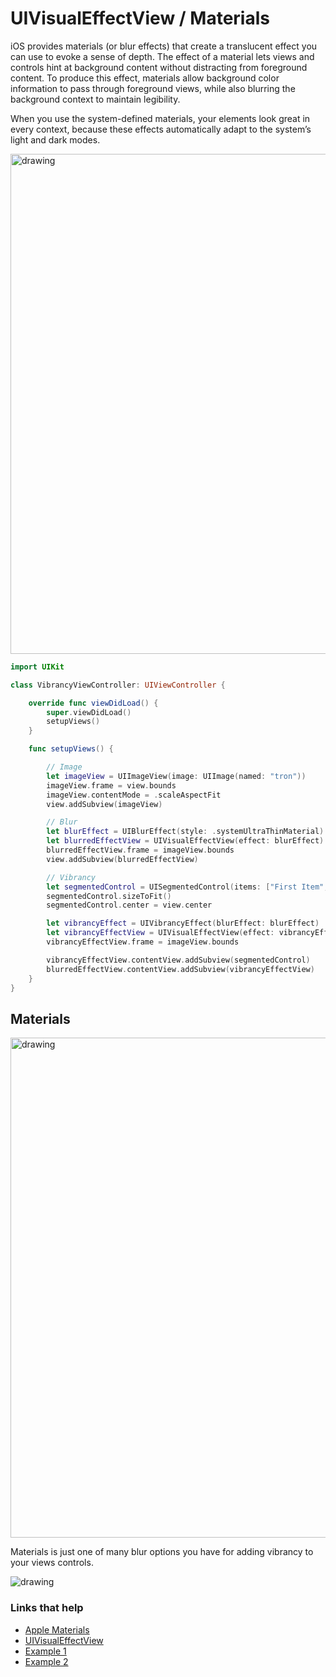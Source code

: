 # UIVisualEffectView / Materials

iOS provides materials (or blur effects) that create a translucent effect you can use to evoke a sense of depth. The effect of a material lets views and controls hint at background content without distracting from foreground content. To produce this effect, materials allow background color information to pass through foreground views, while also blurring the background context to maintain legibility.

When you use the system-defined materials, your elements look great in every context, because these effects automatically adapt to the system’s light and dark modes.

<img src="https://github.com/jrasmusson/ios-starter-kit/blob/master/basics/UIVisualEffectView/images/example.png" alt="drawing" width="800"/>


```swift
import UIKit

class VibrancyViewController: UIViewController {

    override func viewDidLoad() {
        super.viewDidLoad()
        setupViews()
    }

    func setupViews() {

        // Image
        let imageView = UIImageView(image: UIImage(named: "tron"))
        imageView.frame = view.bounds
        imageView.contentMode = .scaleAspectFit
        view.addSubview(imageView)

        // Blur
        let blurEffect = UIBlurEffect(style: .systemUltraThinMaterial)
        let blurredEffectView = UIVisualEffectView(effect: blurEffect)
        blurredEffectView.frame = imageView.bounds
        view.addSubview(blurredEffectView)

        // Vibrancy
        let segmentedControl = UISegmentedControl(items: ["First Item", "Second Item"])
        segmentedControl.sizeToFit()
        segmentedControl.center = view.center

        let vibrancyEffect = UIVibrancyEffect(blurEffect: blurEffect)
        let vibrancyEffectView = UIVisualEffectView(effect: vibrancyEffect)
        vibrancyEffectView.frame = imageView.bounds

        vibrancyEffectView.contentView.addSubview(segmentedControl)
        blurredEffectView.contentView.addSubview(vibrancyEffectView)
    }
}
```

## Materials

<img src="https://github.com/jrasmusson/ios-starter-kit/blob/master/basics/UIVisualEffectView/images/materials.png" alt="drawing" width="800"/>

Materials is just one of many blur options you have for adding vibrancy to your views controls.

<img src="https://github.com/jrasmusson/ios-starter-kit/blob/master/basics/UIVisualEffectView/images/options.png" alt="drawing"/>


### Links that help

- [Apple Materials](https://developer.apple.com/design/human-interface-guidelines/ios/visual-design/materials/)
- [UIVisualEffectView](https://developer.apple.com/documentation/uikit/uivisualeffectview)
- [Example 1](https://www.raywenderlich.com/167-uivisualeffectview-tutorial-getting-started)
- [Example 2](https://www.hackingwithswift.com/example-code/uikit/how-to-add-blur-and-vibrancy-using-uivisualeffectview)
